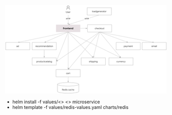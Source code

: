 ![img.png](img.png)
- helm install -f values/<<values-file>> <<relaeseName>> microservice
- helm template -f values/redis-values.yaml charts/redis
